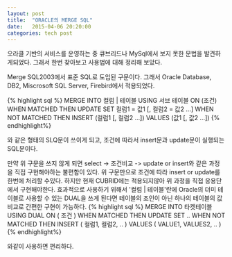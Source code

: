 ```yaml
---
layout: post
title:  "ORACLE의 MERGE SQL"
date:   2015-04-06 20:20:00
categories: tech post
---
```


오라클 기반의 서비스를 운영하는 중 큐브리드나 MySql에서 보지 못한 문법을 발견하게되었다. 그래서 한번 찾아보고 사용법에 대해 정리해 보았다.


Merge SQL2003에서 표준 SQL로 도입된 구문이다. 그래서 Oracle Database, DB2, Miscrosoft SQL Server, Firebird에서 적용되었다.


 {% highlight sql %}
 MERGE INTO 컬럼 | 테이블 USING 서브 테이블 ON (조건)
   WHEN MATCHED THEN
     UPDATE SET 컬럼1 = 값1 [, 컬럼2 = 값2 ...]
   WHEN NOT MATCHED THEN
     INSERT (컬럼1 [, 컬럼2 ...]) VALUES (값1 [, 값2 ...])
     {% endhighlight%}
     
와 같은 형태의 SLQ문이 쓰이게 되고, 조건에 따라서 insert문과 update문이 실행되는 SQL문이다.

만약 위 구문을 쓰지 않게 되면 select -> 조건비교 -> update or insert와 같은 과정을 직접 구현해야하는 불편함이 있다.
위 구문만으로 조건에 따라 insert or update를 한번에 처리할 수있다. 하지만 현재 CUBRID에는 적용되지않아 위 과정을 직접 응용단에서 구현해야한다.
효과적으로 사용하기 위해서 '컬럼 \| 테이블'란에 Oracle의 더미 테이블로 사용할 수 있는 DUAL을 쓰게 된다면 테이블의 조인이 아닌 하나의 테이블의 값 비교로 간편한 구현이 가능하다.
 {% highlight sql %}
MERGE INTO 타켓테이블 USING DUAL ON ( 조건 )
  WHEN MATCHED THEN
    UPDATE SET
    ..
  WHEN NOT MATCHED THEN
    INSERT ( 컬럼1, 컬럼2, .. )
    VALUES ( VALUE1, VALUES2, .. )
{% endhighlight%}

와같이 사용하면 편리하다.



